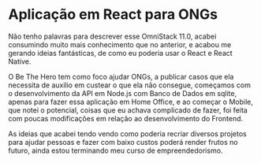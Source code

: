 # Aplicação em React para ONGs

Não tenho palavras para descrever esse OmniStack 11.0, acabei consumindo muito mais conhecimento que no anterior, e acabou me gerando ideias fantásticas, de como eu poderia usar o React e React Native.

O Be The Hero tem como foco ajudar ONGs, a publicar casos que ela necessita de auxilio em custear o que ela não consegue, começamos com o desenvolvimento da API em Node.js com Banco de Dados em sqlite, apenas para fazer essa aplicação em Home Office, e ao começar o Mobile, que notei o potencial, coisas que eu achava complicado de fazer, foi feita com poucas modificações em relação ao desenvolvimento do Frontend.

As ideias que acabei tendo vendo como poderia recriar diversos projetos para ajudar pessoas e fazer com baixo custos poderá render frutos no futuro, ainda estou terminando meu curso de empreendedorismo.
